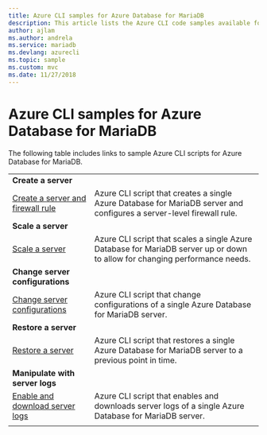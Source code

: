 ```yaml
---
title: Azure CLI samples for Azure Database for MariaDB
description: This article lists the Azure CLI code samples available for interacting with Azure Database for MariaDB.
author: ajlam
ms.author: andrela
ms.service: mariadb
ms.devlang: azurecli
ms.topic: sample
ms.custom: mvc
ms.date: 11/27/2018
---
```

# Azure CLI samples for Azure Database for MariaDB 
The following table includes links to sample Azure CLI scripts for Azure Database for MariaDB.

| |  |
|---|---|
|**Create a server**||
| [Create a server and firewall rule](./scripts/sample-create-server-and-firewall-rule.md?toc=%2fcli%2fazure%2ftoc.json) | Azure CLI script that creates a single Azure Database for MariaDB server and configures a server-level firewall rule. |
|**Scale a server**||
| [Scale a server](./scripts/sample-scale-server.md?toc=%2fcli%2fazure%2ftoc.json) | Azure CLI script that scales a single Azure Database for MariaDB server up or down to allow for changing performance needs. |
|**Change server configurations**||
| [Change server configurations](./scripts/sample-change-server-configuration.md?toc=%2fcli%2fazure%2ftoc.json) | Azure CLI script that change configurations of a single Azure Database for MariaDB server. |
|**Restore a server**||
| [Restore a server](./scripts/sample-point-in-time-restore.md?toc=%2fcli%2fazure%2ftoc.json) | Azure CLI script that restores a single Azure Database for MariaDB server to a previous point in time. |
|**Manipulate with server logs**||
| [Enable and download server logs](./scripts/sample-server-logs.md?toc=%2fcli%2fazure%2ftoc.json) | Azure CLI script that enables and downloads server logs of a single Azure Database for MariaDB server. |
|||
